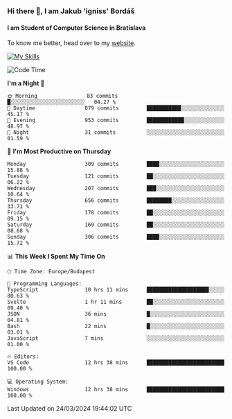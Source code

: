 ### Hi there 👋, I am Jakub 'igniss' Bordáš

#### I am Student of Computer Science in Bratislava
To know me better, head over to my [website](https://bordas.sk).

[![My Skills](https://skillicons.dev/icons?i=js,html,css,figma,svelte,java,kotlin,python,postgresql,typescript,nest,nodejs)](https://bordas.sk)


<!--START_SECTION:waka-->
![Code Time](http://img.shields.io/badge/Code%20Time-1%2C445%20hrs%2048%20mins-blue)

**I'm a Night 🦉** 

```text
🌞 Morning                83 commits          █░░░░░░░░░░░░░░░░░░░░░░░░   04.27 % 
🌆 Daytime                879 commits         ███████████░░░░░░░░░░░░░░   45.17 % 
🌃 Evening                953 commits         ████████████░░░░░░░░░░░░░   48.97 % 
🌙 Night                  31 commits          ░░░░░░░░░░░░░░░░░░░░░░░░░   01.59 % 
```
📅 **I'm Most Productive on Thursday** 

```text
Monday                   309 commits         ████░░░░░░░░░░░░░░░░░░░░░   15.88 % 
Tuesday                  121 commits         ██░░░░░░░░░░░░░░░░░░░░░░░   06.22 % 
Wednesday                207 commits         ███░░░░░░░░░░░░░░░░░░░░░░   10.64 % 
Thursday                 656 commits         ████████░░░░░░░░░░░░░░░░░   33.71 % 
Friday                   178 commits         ██░░░░░░░░░░░░░░░░░░░░░░░   09.15 % 
Saturday                 169 commits         ██░░░░░░░░░░░░░░░░░░░░░░░   08.68 % 
Sunday                   306 commits         ████░░░░░░░░░░░░░░░░░░░░░   15.72 % 
```


📊 **This Week I Spent My Time On** 

```text
🕑︎ Time Zone: Europe/Budapest

💬 Programming Languages: 
TypeScript               10 hrs 11 mins      ████████████████████░░░░░   80.63 % 
Svelte                   1 hr 11 mins        ██░░░░░░░░░░░░░░░░░░░░░░░   09.40 % 
JSON                     36 mins             █░░░░░░░░░░░░░░░░░░░░░░░░   04.81 % 
Bash                     22 mins             █░░░░░░░░░░░░░░░░░░░░░░░░   03.01 % 
JavaScript               7 mins              ░░░░░░░░░░░░░░░░░░░░░░░░░   01.00 % 

🔥 Editors: 
VS Code                  12 hrs 38 mins      █████████████████████████   100.00 % 

💻 Operating System: 
Windows                  12 hrs 38 mins      █████████████████████████   100.00 % 
```


 Last Updated on 24/03/2024 19:44:02 UTC
<!--END_SECTION:waka-->
